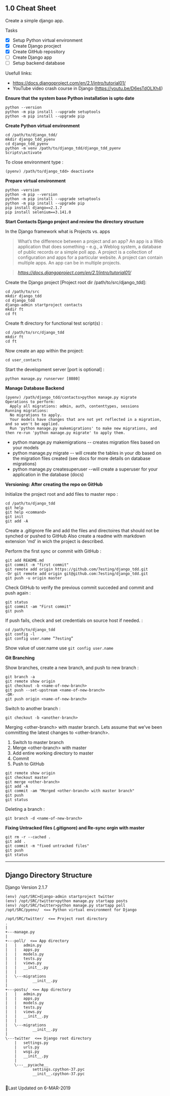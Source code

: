 ## 1.0 Cheat Sheet

Create a simple django app.

Tasks
- [x] Setup Python virtual environment
- [x] Create Django procject
- [x] Create GitHub repository
- [ ] Create Django app
- [ ] Setup backend database

Usefull links:
* https://docs.djangoproject.com/en/2.1/intro/tutorial01/
* YouTube video crash course in Django (https://youtu.be/D6esTdOLXh4)

**Ensure that the system base Python installation is upto date**
```
python --version
python -m pip install --upgrade setuptools
python -m pip install --upgrade pip
```

**Create Python virtual environment**
```
cd /path/to/django_tdd/
mkdir django_tdd_pyenv
cd django_tdd_pyenv
python -m venv /path/to/django_tdd/django_tdd_pyenv
Scripts\activate
```
To close environment type :
```
(pyenv) /path/to/django_tdd> deactivate
```

**Prepare virtual environment**
```
python –version
python -m pip --version
python -m pip install --upgrade setuptools
python -m pip install --upgrade pip
pip install django==2.1.7
pip install selenium==3.141.0
```

**Start Contacts Django project and review the directory structure**

In the Django framework what is Projects vs. apps

>What’s the difference between a project and an app? An app is a Web application that does something – e.g., a Weblog system, a database of public records or a simple poll app. A project is a collection of configuration and apps for a particular website. A project can contain multiple apps. An app can be in multiple projects.

>*https://docs.djangoproject.com/en/2.1/intro/tutorial01/*

Create the Django project [Project root dir /path/to/src/django_tdd]:
```
cd /path/to/src
mkdir django_tdd
cd django_tdd
django-admin startproject contacts
mkdir ft
cd ft
```

Create ft directory for functional test script(s) :
```
cd /path/to/src/django_tdd
mkdir ft
cd ft
```

Now create an app within the project:
```
cd user_contacts
```

Start the development server [port is optional] :
```
python manage.py runserver [8080]
```

**Manage Database Backend**

```
(pyenv) /path/django_tdd/contacts>python manage.py migrate
Operations to perform:
  Apply all migrations: admin, auth, contenttypes, sessions
Running migrations:
  No migrations to apply.
  Your models have changes that are not yet reflected in a migration, and so won't be applied.
  Run 'python manage.py makemigrations' to make new migrations, and then re-run 'python manage.py migrate' to apply them.
```

* python manage.py makemigrations    -- creates migration files based on your models
* python manage.py migrate     -- will create the tables in your db based on the migration files created
  (see docs for more details on database migrations)
* python manage.py createsuperuser    --will create a superuser for your application in the database (docs)


**Versioning: After creating the repo on GitHub**

Initialize the project root and add files to master repo :
```
cd /path/to/django_tdd
git help
git help <command>
git init
git add -A
```
Create a .gitignore file and add the files and directoires that should not be synched or pushed to GitHub
Also create a readme with markdown extension 'md' in wich the project is described.

Perform the first sync or commit with GitHub :
```
git add README.md
git commit -m "first commit"
git remote add origin https://github.com/7esting/django_tdd.git
-Or git remote add origin git@github.com:7esting/django_tdd.git
git push -u origin master
```

Check GitHub to verify the previous commit succeded and commit and push again :
```
git status
git commit -am "First commit"
git push
```

If push fails, check and set credentials on source host if needed. :
```
cd /path/to/django_tdd
git config -l
git config user.name ”7esting”
```
Show value of user.name use `git config user.name`

**Git Branching**

Show branches, create a new branch, and push to new branch :
```
git branch -a
git remote show origin
git checkout -b <name-of-new-branch>
git push --set-upstream <name-of-new-branch>
-OR-
git push origin <name-of-new-branch>
```

Switch to another branch :
```
git checkout -b <another-branch>
```

Merging \<other-branch\> with master branch.
Lets assume that we've been committing the latest changes to \<other-branch\>.
1. Switch to master branch
2. Merge \<other-branch\> with master
3. Add entire working directory to master
4. Commit
5. Push to GitHub
```
git remote show origin
git checkout master
git merge <other-branch>
git add -A
git commit -am "Merged <other-branch> with master branch"
git push
git status
```

Deleting a branch :
```
git branch -d <name-of-new-branch>
```

**Fixing Untracked files (.gitignore) and Re-sync orgin with master**
```
git rm -r --cached .
git add .
git commit -m "fixed untracked files"
git push
git status
```

---
## Django Directory Structure

Django Version 2.1.7
```
(env) /opt/SRC>django-admin startproject twitter
(env) /opt/SRC/twitter>python manage.py startapp posts
(env) /opt/SRC/twitter>python manage.py startapp poll
/opt/SRC/pyenv/  <== Python virtual environment for Django

/opt/SRC/twitter/  <== Project root directory
.
|
+---manage.py
|
+---poll/  <== App directory
|   |   admin.py
|   |   apps.py
|   |   models.py
|   |   tests.py
|   |   views.py
|   |   __init__.py
|   |
|   \---migrations
|           __init__.py
|
+---posts/  <== App directory
|   |   admin.py
|   |   apps.py
|   |   models.py
|   |   tests.py
|   |   views.py
|   |   __init__.py
|   |
|   \---migrations
|           __init__.py
|
\---twitter  <== Django root directory
    |   settings.py
    |   urls.py
    |   wsgi.py
    |   __init__.py
    |
    \---__pycache__
            settings.cpython-37.pyc
            __init__.cpython-37.pyc			
```

##
:calendar:Last Updated on 6-MAR-2019